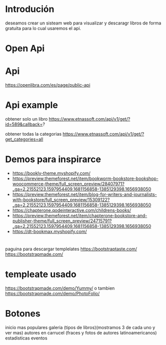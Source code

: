 # Introdución
 deseamos crear un sisteam web para visualizar y descaragr libros de forma gratuita para lo cual usaremos  el api.
# Open Api

# Api
 https://openlibra.com/es/page/public-api

# Api example

 obtener solo un libro 
https://www.etnassoft.com/api/v1/get/?id=589&callback=?

obtener todas la categorias
https://www.etnassoft.com/api/v1/get/?get_categories=all
# Demos para inspirarce
- https://bookly-theme.myshopify.com/
- https://preview.themeforest.net/item/bookworm-bookstore-bookshop-woocommerce-theme/full_screen_preview/28407971?_ga=2.21552123.1597954409.1681156858-1385129398.1656938050
- https://preview.themeforest.net/item/blog-for-writers-and-journalists-with-bookstore/full_screen_preview/15309122?_ga=2.21552123.1597954409.1681156858-1385129398.1656938050
- https://chapterone.qodeinteractive.com/childrens-books/
- https://preview.themeforest.net/item/chapterone-bookstore-and-publisher-theme/full_screen_preview/24715791?_ga=2.21552123.1597954409.1681156858-1385129398.1656938050
- https://dt-bookmax.myshopify.com/

# 
paguina para 
descargar templelates
https://bootstraptaste.com/
https://bootstrapmade.com/
# templeate usado
https://bootstrapmade.com/demo/Yummy/ 
o tambien 
https://bootstrapmade.com/demo/PhotoFolio/

# Botones
 inicio
 mas populares
 galeria (tipos de libros)(mostramos 3 de cada uno y ver mas)
 autores en carrucel (fraces y fotos de autores latinoamericanos)
 estadisticas
 eventos

